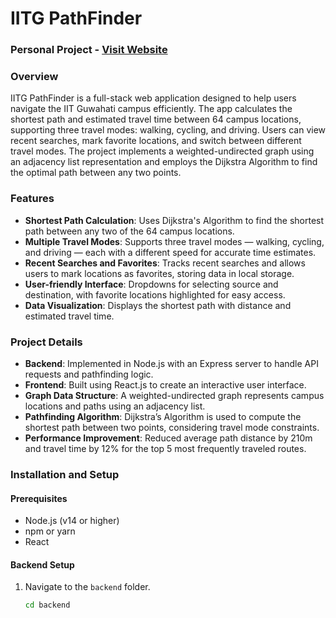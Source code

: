 # IITG PathFinder

### Personal Project - [Visit Website](https://bit.ly/GithubPath)

### Overview
IITG PathFinder is a full-stack web application designed to help users navigate the IIT Guwahati campus efficiently. The app calculates the shortest path and estimated travel time between 64 campus locations, supporting three travel modes: walking, cycling, and driving. Users can view recent searches, mark favorite locations, and switch between different travel modes. The project implements a weighted-undirected graph using an adjacency list representation and employs the Dijkstra Algorithm to find the optimal path between any two points.

### Features
- **Shortest Path Calculation**: Uses Dijkstra's Algorithm to find the shortest path between any two of the 64 campus locations.
- **Multiple Travel Modes**: Supports three travel modes — walking, cycling, and driving — each with a different speed for accurate time estimates.
- **Recent Searches and Favorites**: Tracks recent searches and allows users to mark locations as favorites, storing data in local storage.
- **User-friendly Interface**: Dropdowns for selecting source and destination, with favorite locations highlighted for easy access.
- **Data Visualization**: Displays the shortest path with distance and estimated travel time.

### Project Details
- **Backend**: Implemented in Node.js with an Express server to handle API requests and pathfinding logic.
- **Frontend**: Built using React.js to create an interactive user interface.
- **Graph Data Structure**: A weighted-undirected graph represents campus locations and paths using an adjacency list.
- **Pathfinding Algorithm**: Dijkstra’s Algorithm is used to compute the shortest path between two points, considering travel mode constraints.
- **Performance Improvement**: Reduced average path distance by 210m and travel time by 12% for the top 5 most frequently traveled routes.

### Installation and Setup
#### Prerequisites
- Node.js (v14 or higher)
- npm or yarn
- React

#### Backend Setup
1. Navigate to the `backend` folder.
   ```bash
   cd backend
